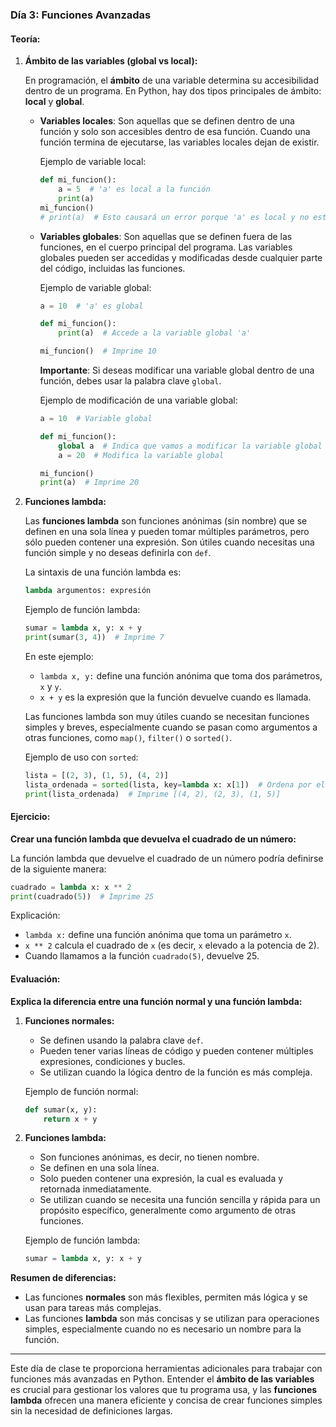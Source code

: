 ### **Día 3: Funciones Avanzadas**

#### **Teoría:**

1. **Ámbito de las variables (global vs local):**

   En programación, el **ámbito** de una variable determina su accesibilidad dentro de un programa. En Python, hay dos tipos principales de ámbito: **local** y **global**.

   - **Variables locales**: Son aquellas que se definen dentro de una función y solo son accesibles dentro de esa función. Cuando una función termina de ejecutarse, las variables locales dejan de existir.

     Ejemplo de variable local:
     ```python
     def mi_funcion():
         a = 5  # 'a' es local a la función
         print(a)
     mi_funcion()
     # print(a)  # Esto causará un error porque 'a' es local y no está definida fuera de la función
     ```

   - **Variables globales**: Son aquellas que se definen fuera de las funciones, en el cuerpo principal del programa. Las variables globales pueden ser accedidas y modificadas desde cualquier parte del código, incluidas las funciones.

     Ejemplo de variable global:
     ```python
     a = 10  # 'a' es global

     def mi_funcion():
         print(a)  # Accede a la variable global 'a'

     mi_funcion()  # Imprime 10
     ```

     **Importante**: Si deseas modificar una variable global dentro de una función, debes usar la palabra clave `global`.

     Ejemplo de modificación de una variable global:
     ```python
     a = 10  # Variable global

     def mi_funcion():
         global a  # Indica que vamos a modificar la variable global
         a = 20  # Modifica la variable global
     
     mi_funcion()
     print(a)  # Imprime 20
     ```

2. **Funciones lambda:**

   Las **funciones lambda** son funciones anónimas (sin nombre) que se definen en una sola línea y pueden tomar múltiples parámetros, pero sólo pueden contener una expresión. Son útiles cuando necesitas una función simple y no deseas definirla con `def`.

   La sintaxis de una función lambda es:
   ```python
   lambda argumentos: expresión
   ```

   Ejemplo de función lambda:
   ```python
   sumar = lambda x, y: x + y
   print(sumar(3, 4))  # Imprime 7
   ```

   En este ejemplo:
   - `lambda x, y:` define una función anónima que toma dos parámetros, `x` y `y`.
   - `x + y` es la expresión que la función devuelve cuando es llamada.

   Las funciones lambda son muy útiles cuando se necesitan funciones simples y breves, especialmente cuando se pasan como argumentos a otras funciones, como `map()`, `filter()` o `sorted()`.

   Ejemplo de uso con `sorted`:
   ```python
   lista = [(2, 3), (1, 5), (4, 2)]
   lista_ordenada = sorted(lista, key=lambda x: x[1])  # Ordena por el segundo valor de cada tupla
   print(lista_ordenada)  # Imprime [(4, 2), (2, 3), (1, 5)]
   ```

#### **Ejercicio:**

**Crear una función lambda que devuelva el cuadrado de un número:**

La función lambda que devuelve el cuadrado de un número podría definirse de la siguiente manera:

```python
cuadrado = lambda x: x ** 2
print(cuadrado(5))  # Imprime 25
```

Explicación:
- `lambda x:` define una función anónima que toma un parámetro `x`.
- `x ** 2` calcula el cuadrado de `x` (es decir, `x` elevado a la potencia de 2).
- Cuando llamamos a la función `cuadrado(5)`, devuelve 25.

#### **Evaluación:**

**Explica la diferencia entre una función normal y una función lambda:**

1. **Funciones normales:**
   - Se definen usando la palabra clave `def`.
   - Pueden tener varias líneas de código y pueden contener múltiples expresiones, condiciones y bucles.
   - Se utilizan cuando la lógica dentro de la función es más compleja.

   Ejemplo de función normal:
   ```python
   def sumar(x, y):
       return x + y
   ```

2. **Funciones lambda:**
   - Son funciones anónimas, es decir, no tienen nombre.
   - Se definen en una sola línea.
   - Solo pueden contener una expresión, la cual es evaluada y retornada inmediatamente.
   - Se utilizan cuando se necesita una función sencilla y rápida para un propósito específico, generalmente como argumento de otras funciones.

   Ejemplo de función lambda:
   ```python
   sumar = lambda x, y: x + y
   ```

**Resumen de diferencias:**
- Las funciones **normales** son más flexibles, permiten más lógica y se usan para tareas más complejas.
- Las funciones **lambda** son más concisas y se utilizan para operaciones simples, especialmente cuando no es necesario un nombre para la función.

---

Este día de clase te proporciona herramientas adicionales para trabajar con funciones más avanzadas en Python. Entender el **ámbito de las variables** es crucial para gestionar los valores que tu programa usa, y las **funciones lambda** ofrecen una manera eficiente y concisa de crear funciones simples sin la necesidad de definiciones largas.